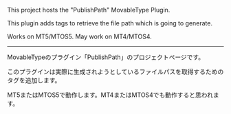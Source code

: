 This project hosts the "PublishPath" MovableType Plugin.

This plugin adds tags to retrieve the file path which is going to generate.

Works on MT5/MTOS5. May work on MT4/MTOS4.


---


MovableTypeのプラグイン「PublishPath」のプロジェクトページです。

このプラグインは実際に生成されようとしているファイルパスを取得するためのタグを追加します。

MT5またはMTOS5で動作します。MT4またはMTOS4でも動作すると思われます。